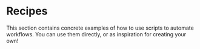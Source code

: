 # Recipes

This section contains concrete examples of how to use scripts to automate workflows. You can use them directly, or as inspiration for creating your own!

